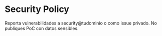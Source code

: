 # Security Policy

Reporta vulnerabilidades a security@tudominio o como issue privado. No publiques PoC con datos sensibles.
